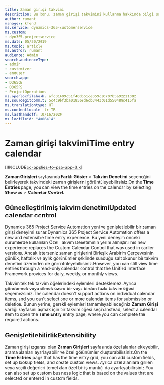 ```yaml
---
title: Zaman girişi takvimi
description: Bu konu, zaman girişi takvimini kullanma hakkında bilgi sağlar.
author: rumant
manager: kfend
ms.service: dynamics-365-customerservice
ms.custom:
- dyn365-projectservice
ms.date: 05/20/2019
ms.topic: article
ms.author: rumant
audience: Admin
search.audienceType:
- admin
- customizer
- enduser
search.app:
- D365CE
- D365PS
- ProjectOperations
ms.openlocfilehash: afc31609c51f48db61ce359c18707b5a92211082
ms.sourcegitcommit: 5c4c9bf3ba018562d6cb3443c01d550489c415fa
ms.translationtype: HT
ms.contentlocale: tr-TR
ms.lasthandoff: 10/16/2020
ms.locfileid: "4086414"
---
```

# <a name="time-entry-calendar"></a><span data-ttu-id="0c77d-103">Zaman girişi takvimi</span><span class="sxs-lookup"><span data-stu-id="0c77d-103">Time entry calendar</span></span>

[!INCLUDE[cc-applies-to-psa-app-3.x](../includes/cc-applies-to-psa-app-3x.md)]

<span data-ttu-id="0c77d-104">**Zaman Girişleri** sayfasında **Farklı Göster** \> **Takvim Denetimi** seçeneğini belirleyerek takvimdeki zaman girişlerini görüntüleyebilirsiniz.</span><span class="sxs-lookup"><span data-stu-id="0c77d-104">On the **Time Entries** page, you can view the time entries on the calendar by selecting **Show as** \> **Calendar Control**.</span></span>

## <a name="updated-calendar-control"></a><span data-ttu-id="0c77d-105">Güncelleştirilmiş takvim denetimi</span><span class="sxs-lookup"><span data-stu-id="0c77d-105">Updated calendar control</span></span>

<span data-ttu-id="0c77d-106">Dynamics 365 Project Service Automation yeni ve genişletilebilir bir zaman girişi deneyimi sunar.</span><span class="sxs-lookup"><span data-stu-id="0c77d-106">Dynamics 365 Project Service Automation offers a new and extensible time entry experience.</span></span> <span data-ttu-id="0c77d-107">Bu yeni deneyim önceki sürümlerde kullanılan Özel Takvim Denetiminin yerini almıştır.</span><span class="sxs-lookup"><span data-stu-id="0c77d-107">This new experience replaces the Custom Calendar Control that was used in earlier versions.</span></span> <span data-ttu-id="0c77d-108">Ancak isterseniz zaman girişlerini Birleşik Arabirim Çerçevesinin günlük, haftalık ve aylık görünümler şeklinde sunduğu salt okunur bir takvim denetimi üzerinden de görüntüleyebilirsiniz.</span><span class="sxs-lookup"><span data-stu-id="0c77d-108">However, you can still view time entries through a read-only calendar control that the Unified Interface Framework provides for daily, weekly, or monthly views.</span></span>

<span data-ttu-id="0c77d-109">Takvim tek tek takvim öğelerindeki eylemleri desteklemez. Ayrıca göndermek veya silmek üzere bir veya birden fazla takvim öğesi seçemezsiniz.</span><span class="sxs-lookup"><span data-stu-id="0c77d-109">The calendar doesn't support actions on individual calendar items, and you can't select one or more calendar items for submission or deletion.</span></span> <span data-ttu-id="0c77d-110">Bunun yerine, gerekli eylemleri tamamlayabileceğiniz **Zaman Girişi** varlığı sayfasını açmak için bir takvim öğesi seçin.</span><span class="sxs-lookup"><span data-stu-id="0c77d-110">Instead, select a calendar item to open the **Time Entry** entity page, where you can complete the required actions.</span></span>

## <a name="extensibility"></a><span data-ttu-id="0c77d-111">Genişletilebilirlik</span><span class="sxs-lookup"><span data-stu-id="0c77d-111">Extensibility</span></span>

<span data-ttu-id="0c77d-112">Zaman girişi ızgarası olan **Zaman Girişleri** sayfasında özel alanlar ekleyebilir, arama alanları ayarlayabilir ve özel görünümler oluşturabilirsiniz.</span><span class="sxs-lookup"><span data-stu-id="0c77d-112">On the **Time Entries** page that has the time entry grid, you can add custom fields, set up lookup fields, and create custom views.</span></span> <span data-ttu-id="0c77d-113">Ayrıca özel alanlara girilen veya seçili değerleri temel alan özel bir iş mantığı da ayarlayabilirsiniz.</span><span class="sxs-lookup"><span data-stu-id="0c77d-113">You can also set up custom business logic that is based on the values that are selected or entered in custom fields.</span></span>
